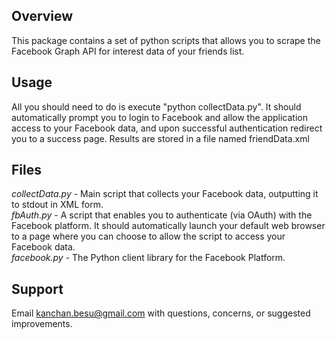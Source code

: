 
## Overview 

This package contains a set of python scripts that allows you to scrape the Facebook 
Graph API for interest data of your friends list.


## Usage 

All you should need to do is execute "python collectData.py".  It should automatically 
prompt you to login to Facebook and allow the application access to your Facebook data, 
and upon successful authentication redirect you to a success page.  Results are stored
in a file named friendData.xml


## Files 

*collectData.py* 	- Main script that collects your Facebook data, outputting it to 
		  stdout in XML form.   \
*fbAuth.py* 	- A script that enables you to authenticate (via OAuth) with the 
		  Facebook platform.  It should automatically launch your default 
		  web browser to a page where you can choose to allow the script 
		  to access your Facebook data.  \
*facebook.py* 	- The Python client library for the Facebook Platform.


## Support 

Email kanchan.besu@gmail.com with questions, concerns, or suggested improvements.

